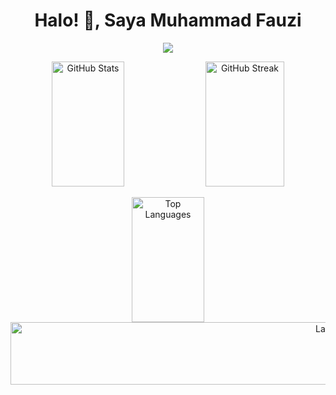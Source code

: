 <h1 align="center">Halo! 👋, Saya Muhammad Fauzi</h1>

<p align="center">
  <img src="https://readme-typing-svg.herokuapp.com?color=%2336BCF7&lines=Selamat+Datang+di+Profil+GitHub+Saya!;Saya+Pengembang+Bersemangat;Kontributor+Open+Source;Selalu+Belajar+Hal+Baru!" />
</p>

<p align="center">
  <img src="https://github-readme-stats.vercel.app/api?username=Muhammadfauzi96&show_icons=true&theme=radical" alt="GitHub Stats" width="48%" height="200px" />
  <img src="https://github-readme-streak-stats.herokuapp.com/?user=Muhammadfauzi96&theme=radical" alt="GitHub Streak" width="50%" height="200px" />
</p>

<p align="center">
  <!-- Menempatkan Most Used Languages dan Laravel Badge dalam satu baris -->
  <img src="https://github-readme-stats.vercel.app/api/top-langs/?username=Muhammadfauzi96&layout=compact&theme=radical" alt="Top Languages" width="48%" height="200px" />
  <img src="https://img.shields.io/badge/Laravel-FF2D20?style=for-the-badge&logo=laravel&logoColor=white" alt="Laravel" width="200%" height="100px" />
</p>

